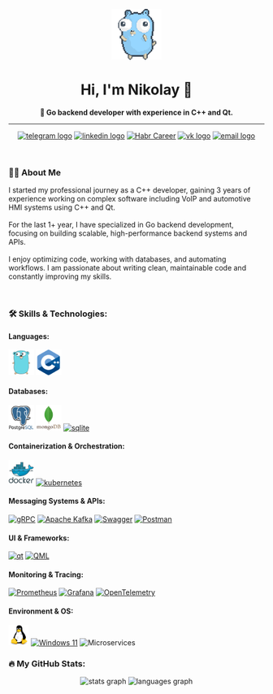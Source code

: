 <p align="center">
  <img src="assets/dancing-gopher.gif" alt="Dancing Gopher" width="100"/>
</p>

<h1 align="center">Hi, I'm Nikolay 👋</h1>

<p align="center"><strong>🚀 Go backend developer with experience in C++ and Qt.</strong></p>

<hr>

<p align="center">
  <a href="https://t.me/Nikolay_Stepanov" target="_blank">
    <img src="https://img.shields.io/static/v1?message=Telegram&logo=telegram&label=&color=2CA5E0&logoColor=white&labelColor=&style=for-the-badge" height="25" alt="telegram logo" /></a>
  <a href="https://www.linkedin.com/in/nikolay-stepanov" target="_blank">
    <img src="https://img.shields.io/static/v1?message=LinkedIn&logo=linkedin&label=&color=0A66C2&logoColor=white&labelColor=&style=for-the-badge" height="25" alt="linkedin logo" /></a>
  <a href="https://career.habr.com/nikolay_stepanov" target="_blank">
    <img src="https://img.shields.io/static/v1?message=Habr&logo=habr&label=&color=3F8EAA&logoColor=white&style=for-the-badge" height="25" alt="Habr Career" /></a>
  <a href="https://vk.com/stepanov_nikolay" target="_blank">
    <img src="https://img.shields.io/static/v1?message=VK&logo=vk&label=&color=4680C2&logoColor=white&labelColor=&style=for-the-badge" height="25" alt="vk logo" /></a>
  <a href="mailto:stepnjob@yandex.com" target="_blank">
    <img src="https://img.shields.io/static/v1?message=Email&logo=gmail&label=&color=D14836&logoColor=white&labelColor=&style=for-the-badge" height="25" alt="email logo" /></a>
</p>

<br />

<h3 align="left">👩‍💻 About Me</h3>

<p align="left">
I started my professional journey as a C++ developer, gaining 3 years of experience working on complex software including VoIP and automotive HMI systems using C++ and Qt.<br><br>
For the last 1+ year, I have specialized in Go backend development, focusing on building scalable, high-performance backend systems and APIs.<br><br>
I enjoy optimizing code, working with databases, and automating workflows. I am passionate about writing clean, maintainable code and constantly improving my skills.
</p>

<br />

<h3 align="left">🛠 Skills & Technologies:</h3>

<h4 align="left">Languages:</h4>
<a href="https://golang.org" title="Go" target="_blank" rel="noreferrer">
<img alt="Go" src="https://raw.githubusercontent.com/devicons/devicon/master/icons/go/go-original.svg" width="50"></a>
<a href="https://isocpp.org/" title="C++" target="_blank" rel="noreferrer">
<img alt="C++" src="https://raw.githubusercontent.com/devicons/devicon/master/icons/cplusplus/cplusplus-original.svg" width="50"></a>

<h4 align="left">Databases:</h4>
<p align="left">
  <a href="https://www.postgresql.org" target="_blank" rel="noreferrer">
    <img src="https://raw.githubusercontent.com/devicons/devicon/master/icons/postgresql/postgresql-original-wordmark.svg" alt="postgresql" width="50" /></a>
  <a href="https://www.mongodb.com/" target="_blank" rel="noreferrer">
    <img src="https://raw.githubusercontent.com/devicons/devicon/master/icons/mongodb/mongodb-original-wordmark.svg" alt="mongodb" width="50" /></a>
  <a href="https://www.sqlite.org/" target="_blank" rel="noreferrer">
    <img src="https://www.vectorlogo.zone/logos/sqlite/sqlite-icon.svg" alt="sqlite" width="50" /></a>
</p>

<h4 align="left">Containerization & Orchestration:</h4>
<p align="left">
  <a href="https://www.docker.com/" target="_blank" rel="noreferrer">
    <img src="https://raw.githubusercontent.com/devicons/devicon/master/icons/docker/docker-original-wordmark.svg" alt="docker" width="50" /></a>
  <a href="https://kubernetes.io" target="_blank" rel="noreferrer">
    <img src="https://www.vectorlogo.zone/logos/kubernetes/kubernetes-icon.svg" alt="kubernetes" width="50" /></a>
</p>

<h4 align="left">Messaging Systems & APIs:</h4>
<p align="left">
<a href="https://grpc.io/" target="_blank" rel="noreferrer" title="gRPC">
    <img src="https://www.vectorlogo.zone/logos/grpcio/grpcio-ar21.svg" alt="gRPC" height="45" /></a>
  <a href="https://kafka.apache.org/" target="_blank" rel="noreferrer" title="Apache Kafka">
    <img src="https://www.vectorlogo.zone/logos/apache_kafka/apache_kafka-ar21~bgwhite.svg" alt="Apache Kafka" width="80" height="40" /></a>
  <a href="https://swagger.io/" target="_blank" rel="noreferrer" title="Swagger / OpenAPI">
    <img src="https://www.svgrepo.com/show/374111/swagger.svg" alt="Swagger" width="40" height="40" /></a>
  <a href="https://www.postman.com/" target="_blank" rel="noreferrer" title="Postman">
    <img src="https://raw.githubusercontent.com/gilbarbara/logos/main/logos/postman.svg" alt="Postman" width="100" height="40" /></a>
</p>

<h4 align="left">UI & Frameworks:</h4>
<p align="left">
  <a href="https://www.qt.io/" target="_blank" rel="noreferrer">
    <img src="https://upload.wikimedia.org/wikipedia/commons/0/0b/Qt_logo_2016.svg" alt="qt" width="40" height="40" /></a>
  <a href="https://doc.qt.io/qt-6/qmlapplications.html" target="_blank" rel="noreferrer" title="QML">
    <img src="https://www.reachtech.com/wp-content/uploads/2022/07/QML.png" alt="QML" width="60" height="40" /></a>
</p>

<h4 align="left">Monitoring & Tracing:</h4>
<p align="left">
  <a href="https://prometheus.io/" target="_blank" rel="noreferrer" title="Prometheus">
    <img src="https://www.vectorlogo.zone/logos/prometheusio/prometheusio-ar21.svg" alt="Prometheus" width="80" height="40" /></a>
  <a href="https://grafana.com" target="_blank" rel="noreferrer" title="Grafana">
    <img src="https://www.vectorlogo.zone/logos/grafana/grafana-icon.svg" alt="Grafana" width="40" height="40" /></a>
  <a href="https://opentelemetry.io/" target="_blank" rel="noreferrer" title="OpenTelemetry" >
    <img src="https://raw.githubusercontent.com/gilbarbara/logos/main/logos/opentelemetry.svg" alt="OpenTelemetry" width="100" height="40" /></a>
</p>

<h4 align="left">Environment & OS:</h4>
<p align="left">
  <a href="https://www.linux.org/" target="_blank" rel="noreferrer" title="Linux">
    <img src="https://raw.githubusercontent.com/devicons/devicon/master/icons/linux/linux-original.svg" alt="Linux" width="40" height="40" /></a>
  <a href="https://www.microsoft.com/windows" target="_blank" rel="noreferrer" title="Windows 11">
    <img src="https://raw.githubusercontent.com/loganmarchione/homelab-svg-assets/f974956eb7ad6bfa60e99a9c6518c84e575bbae2/assets/windows11.svg" alt="Windows 11" width="40" height="40" /></a>
  <img src="https://img.shields.io/badge/🧩_Microservices-8e44ad?style=for-the-badge" alt="Microservices" />
</p>

<h3 align="left">🔥 My GitHub Stats:</h3>
<div align="center">
  <img src="https://github-readme-stats.vercel.app/api?username=NikolayStepanov&hide_title=false&hide_rank=false&show_icons=true&include_all_commits=true&count_private=true&disable_animations=false&theme=monokai&locale=en&hide_border=false&order=1" alt="stats graph"  height="150"/>
  <img src="https://github-readme-stats.vercel.app/api/top-langs?username=NikolayStepanov&locale=en&hide_title=false&layout=compact&langs_count=6&theme=monokai&hide_border=false&order=2" alt="languages graph" height="150"/>
</div>
